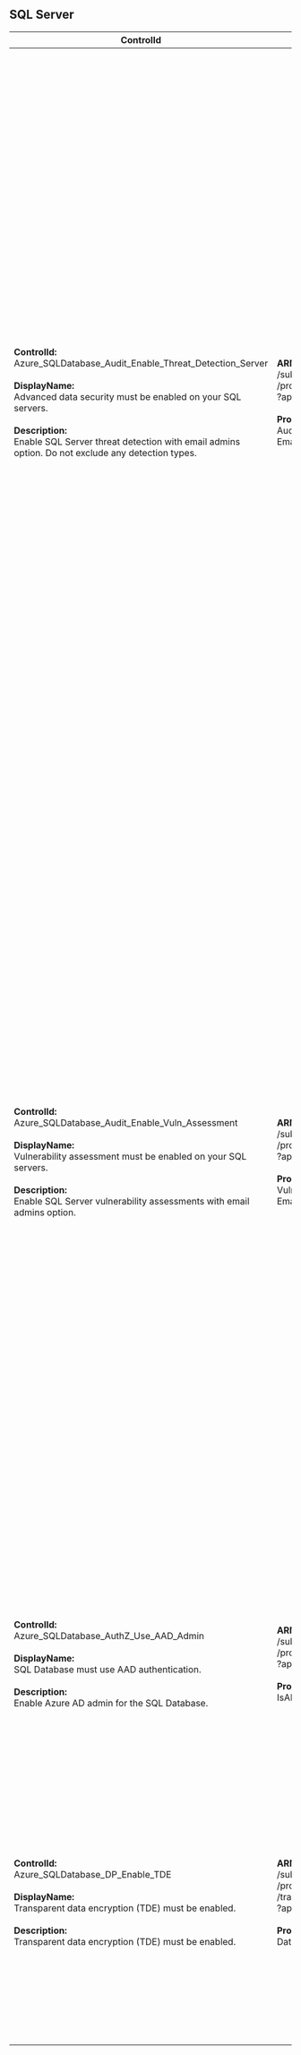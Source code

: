 ## SQL Server

| ControlId | Dependent Azure API(s) and Properties | Control spec |
|-----------|-------------------------------------|------------------|
| <b>ControlId:</b><br>Azure_SQLDatabase_Audit_Enable_Threat_Detection_Server<br><br><b>DisplayName:</b><br>Advanced data security must be enabled on your SQL servers.<br><br><b>Description: </b><br> Enable SQL Server threat detection with email admins option. Do not exclude any detection types. |<b> ARM API to lists all the SQL servers under the subscription. </b> </br> /subscriptions/{subscriptionId}/resourceGroups/{resourceGroupName}<br>/providers/Microsoft.Sql/servers/{ServerName}/securityAlertPolicies/default<br>?api-version=2017-03-01-preview <br><br><b>Properties:</b><br> AuditSetting, AlertPolicies, AuditState, EmailAccountAdmins, DisabledAlerts, EmailAddresses | <b>Scope: </b>  Applies to all Azure SQL Server types. <br><br><b>Config: </b> NA<br><br> <b>Passed: </b><br>a. 'Auditing' is enabled. <br>*and*<br> b. 'Advanced data security' setting is enabled.<br>*and*<br>c. All 'Advanced Threat Protection types' are selected.<br> *and*<br> d. Either the 'Send email notification to admins and subscription owners' option is selected *or* the user has explicitly provided email id to which the notification should be sent. <br><br> <b>Failed: </b><br> a. 'Auditing' is disabled. <br>*or*<br> b. 'Advanced data security' setting is disabled.<br>*or*<br>c. All 'Advanced Threat Protection types' are not selected.<br> *or*<br> d. At least one of them are not configured. <br> 1. 'Send email notification to admins and subscription owners' option is selected. <br>2. The user has explicitly provided email id to which the notification should be sent.|
| <b>ControlId:</b><br>Azure_SQLDatabase_Audit_Enable_Vuln_Assessment<br><br><b>DisplayName:</b><br>Vulnerability assessment must be enabled on your SQL servers.<br><br><b>Description: </b><br> Enable SQL Server vulnerability assessments with email admins option. |<b> ARM API to lists all the SQL servers under the subscription.</b> </br>/subscriptions/{subscriptionId}/resourceGroups/{resourceGroupName}<br>/providers/Microsoft.Sql/servers/{ServerName}/vulnerabilityAssessments/default<br>?api-version=2018-06-01-preview <br><br><b>Properties:</b><br> VulnerabilityAssessmentSetting, IsEnabled, EmailSubscriptionAdmins, <br>Emails, StorageContainerPath | <b>Scope: </b>  Applies to all Azure SQL Server types. <br><br><b>Config: </b> UnsupportedTier: Basic<br><br> <b>Passed: </b><br> a. Vulnerability assessment setting is enabled.<br> *and*<br> b. The storage container path has been specified where the logs will be stored.<br> *and*<br> c. Either the 'Send email notification to admins and subscription owners' option is selected or the user has explicitly provided email id to which the notification should be sent. <br><br> <b>Failed: </b><br> a. Vulnerability assessment setting is not enabled.  <br> *or* <br> b. Storage account container path is not selected. <br> *or* <br> c. At least one of them are not configured. <br> 1. 'Send email notification to admins and subscription owners' option is selected. <br>2. The user has explicitly provided email id to which the notification should be sent.<br><br>*Note: This control is enforced at server level which always applies to the database, regardless of the database settings.* |
| <b>ControlId:</b><br>Azure_SQLDatabase_AuthZ_Use_AAD_Admin<br><br><b>DisplayName:</b><br>SQL Database must use AAD authentication.<br><br><b>Description: </b><br> Enable Azure AD admin for the SQL Database. |<b> ARM API to lists all the SQL servers under the subscription.  </b> </br> /subscriptions/{subscriptionId}/resourceGroups/{resourceGroupName}<br>/providers/Microsoft.Sql/servers/{ServerName}/administrators<br>?api-version=2014-04-01 <br><br><b>Properties:</b><br> IsADAdministratorEnabled | <b>Scope: </b> Applies to all Azure SQL Server types. <br><br><b>Config: </b> NA<br><br> <b>Passed: </b><br> Active directory administrator is enabled on SQL Server. <br><br> <b>Failed: </b><br> No Active Directory admin is enabled on SQL Server.|
| <b>ControlId:</b><br>Azure_SQLDatabase_DP_Enable_TDE<br><br><b>DisplayName:</b><br>Transparent data encryption (TDE) must be enabled.<br><br><b>Description: </b><br> Transparent data encryption (TDE) must be enabled. |<b> ARM API to lists all the SQL server DB under the subscription.  </b> </br> /subscriptions/{subscriptionId}/resourceGroups/{resourceGroupName}<br>/providers/Microsoft.Sql/servers/{ServerName}/databases/{DBName}<br>/transparentDataEncryption/current<br>?api-version=2014-04-01 <br><br><b>Properties:</b><br> Databases, TDEStatus | <b>Scope: </b> Applies to all Azure SQL Server types. <br><br><b>Config: </b> NA<br><br> <b>Passed: </b><br> a. No database is present for SQL server.<br> *or* <br> b. All databases for SQL server have transparent data encryptoin enabled.<br><br> <b>Failed: </b><br> One or more databases for SQL server do not have transparent data encryption enabled.|
